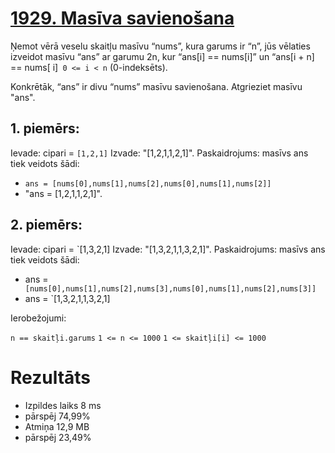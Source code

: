 # [1929. Masīva savienošana](https://leetcode.com/problems/concatenation-of-array/description/)

Ņemot vērā veselu skaitļu masīvu “nums”, kura garums ir “n”, jūs vēlaties izveidot masīvu “ans” ar garumu 2n, kur “ans[i] == nums[i]” un “ans[i + n] == nums[ i]` 0 <= i < n` (0-indeksēts).

Konkrētāk, “ans” ir divu “nums” masīvu savienošana.
Atgrieziet masīvu "ans".

## 1. piemērs:

Ievade: cipari = `[1,2,1]`
Izvade: "[1,2,1,1,2,1]".
Paskaidrojums: masīvs ans tiek veidots šādi:
- `ans = [nums[0],nums[1],nums[2],nums[0],nums[1],nums[2]]`
- "ans = [1,2,1,1,2,1]".

## 2. piemērs:
Ievade: cipari = `[1,3,2,1]
Izvade: "[1,3,2,1,1,3,2,1]".
Paskaidrojums: masīvs ans tiek veidots šādi:
- ans =` [nums[0],nums[1],nums[2],nums[3],nums[0],nums[1],nums[2],nums[3]]`
- ans = `[1,3,2,1,1,3,2,1]
 

Ierobežojumi:

`n == skaitļi.garums`
`1 <= n <= 1000`
`1 <= skaitļi[i] <= 1000`


# Rezultāts
- Izpildes laiks 8 ms
- pārspēj 74,99%
- Atmiņa 12,9 MB
- pārspēj 23,49%